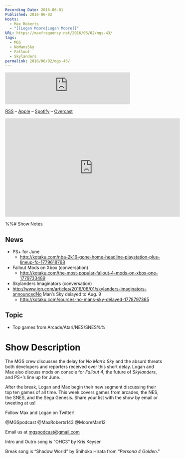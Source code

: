 ```yaml
---
Recording Date: 2016-06-01
Published: 2016-06-02
Hosts:
  - Max Roberts
  - "[[Logan Moore|Logan Moore]]"
URL: https://maxfrequency.net/2016/06/02/mgs-43/
tags:
  - MGS
  - NoMansSky
  - Fallout
  - Skylanders
permalink: 2016/06/02/mgs-43/
---
```

<iframe src="https://podcasters.spotify.com/pod/show/millennialgamingspeak/embed/episodes/Episode-43-No-Mans-Sky-Delay-and-Top-Ten-Old-School-Games-e1adhtf/a-a6ts474" height="102px" width="400px" frameborder="0" scrolling="no"></iframe>

[RSS](https://anchor.fm/s/74aa3858/podcast/rss) – [Apple](https://podcasts.apple.com/us/podcast/episode-3-gdc-wrap-up/id1000915981?i=1000542222515) – [Spotify](https://open.spotify.com/episode/7wePXT4Bt22LWifVLx3n8y) – [Overcast](https://overcast.fm/+EtIgeWxEU)

<div class=iframe-container>
<iframe width="560" height="315" src="https://www.youtube-nocookie.com/embed/m_wjwDTFG_I?si=VAv9VkuDStx-aqmb" title="YouTube video player" frameborder="0" allow="accelerometer; autoplay; clipboard-write; encrypted-media; gyroscope; picture-in-picture; web-share" allowfullscreen></iframe>
</div>

%%# Show Notes

## News

- PS+ for June
	- http://kotaku.com/nba-2k16-gone-home-headline-playstation-plus-lineup-fo-1779618768
- Fallout Mods on Xbox (conversation)
	- http://kotaku.com/the-most-popular-fallout-4-mods-on-xbox-one-1779733489
- Skylanders Imaginators (conversation)
- http://www.ign.com/articles/2016/06/01/skylanders-imaginators-announcedNo Man’s Sky delayed to Aug. 9
	- http://kotaku.com/sources-no-mans-sky-delayed-1778797365
## Topic

- Top games from Arcade/Atari/NES/SNES%%

# Show Description

The MGS crew discusses the delay for *No Man’s Sky* and the absurd threats both developers and reporters received over this short delay. Logan and Max also discuss mods on console for *Fallout 4*, the future of *Skylanders*, and PS+’s line up for June.

After the break, Logan and Max begin their new segment discussing their top ten games of all time. This week covers games from arcades, the NES, the SNES, and the Sega Genesis. Share your list with the show by email or tweeting at us!

Follow Max and Logan on Twitter!

@MGSpodcast
@MaxRoberts143
@MooreMan12

Email us at mgspodcast@gmail.com

Intro and Outro song is “OHC3” by Kris Keyser

Break song is “Shadow World” by Shihoko Hirata from “*Persona 4 Golden*.”